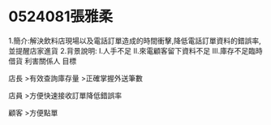 # 0524081張雅柔

1.簡介:解決飲料店現場以及電話訂單造成的時間衝擊,降低電話訂單資料的錯誤率,並提醒店家進貨
2.背景說明: I.人手不足
           II.來電顧客留下資料不足
           III.庫存不足臨時借貨
利害關係人           目標

店長                 >有效查詢庫存量
                     >正確掌握外送筆數
                     
店員                 >方便快速接收訂單降低錯誤率

顧客                 >方便點單 
